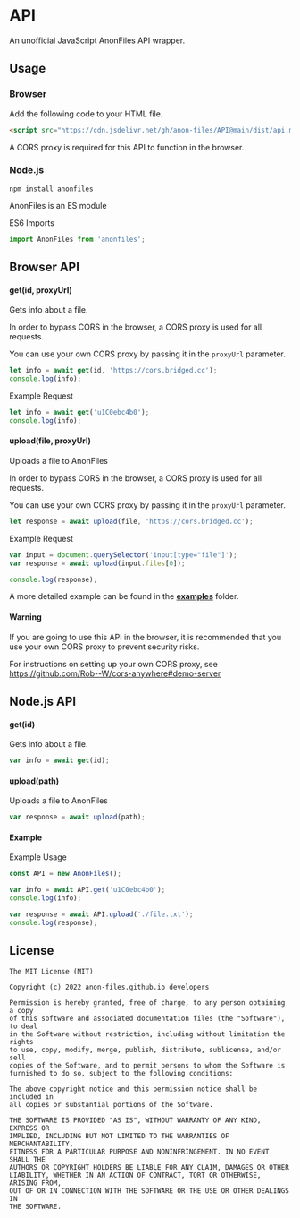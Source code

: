 # API
An unofficial JavaScript AnonFiles API wrapper.

## Usage
### Browser
Add the following code to your HTML file.
```html
<script src="https://cdn.jsdelivr.net/gh/anon-files/API@main/dist/api.min.js"></script>
```

A CORS proxy is required for this API to function in the browser.

### Node.js
```
npm install anonfiles
```

AnonFiles is an ES module

ES6 Imports
```js
import AnonFiles from 'anonfiles';
```

## Browser API
#### get(id, proxyUrl)
Gets info about a file.

In order to bypass CORS in the browser, a CORS proxy is used for all requests.

You can use your own CORS proxy by passing it in the `proxyUrl` parameter.

```js
let info = await get(id, 'https://cors.bridged.cc');
console.log(info);
```

Example Request
```js
let info = await get('u1C0ebc4b0');
console.log(info);
```

#### upload(file, proxyUrl)
Uploads a file to AnonFiles

In order to bypass CORS in the browser, a CORS proxy is used for all requests.

You can use your own CORS proxy by passing it in the `proxyUrl` parameter.

```js
let response = await upload(file, 'https://cors.bridged.cc');
```

Example Request
```js
var input = document.querySelector('input[type="file"]');
var response = await upload(input.files[0]);

console.log(response);
```

A more detailed example can be found in the **[examples](https://github.com/anon-files/API/tree/main/examples)** folder.

#### Warning
If you are going to use this API in the browser, it is recommended that you use your own CORS proxy to prevent security risks.

For instructions on setting up your own CORS proxy, see https://github.com/Rob--W/cors-anywhere#demo-server

## Node.js API
#### get(id)
Gets info about a file.
```js
var info = await get(id);
```

#### upload(path)
Uploads a file to AnonFiles
```js
var response = await upload(path);
```

#### Example
Example Usage
```js
const API = new AnonFiles();

var info = await API.get('u1C0ebc4b0');
console.log(info);

var response = await API.upload('./file.txt');
console.log(response);
```

## License
```
The MIT License (MIT)

Copyright (c) 2022 anon-files.github.io developers

Permission is hereby granted, free of charge, to any person obtaining a copy
of this software and associated documentation files (the "Software"), to deal
in the Software without restriction, including without limitation the rights
to use, copy, modify, merge, publish, distribute, sublicense, and/or sell
copies of the Software, and to permit persons to whom the Software is
furnished to do so, subject to the following conditions:

The above copyright notice and this permission notice shall be included in
all copies or substantial portions of the Software.

THE SOFTWARE IS PROVIDED "AS IS", WITHOUT WARRANTY OF ANY KIND, EXPRESS OR
IMPLIED, INCLUDING BUT NOT LIMITED TO THE WARRANTIES OF MERCHANTABILITY,
FITNESS FOR A PARTICULAR PURPOSE AND NONINFRINGEMENT. IN NO EVENT SHALL THE
AUTHORS OR COPYRIGHT HOLDERS BE LIABLE FOR ANY CLAIM, DAMAGES OR OTHER
LIABILITY, WHETHER IN AN ACTION OF CONTRACT, TORT OR OTHERWISE, ARISING FROM,
OUT OF OR IN CONNECTION WITH THE SOFTWARE OR THE USE OR OTHER DEALINGS IN
THE SOFTWARE.
```
